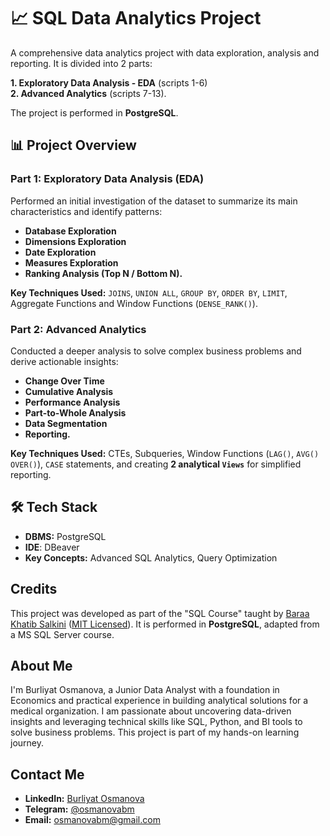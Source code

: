 # 📈 SQL Data Analytics Project

A comprehensive data analytics project with data exploration, analysis and reporting. It is divided into 2 parts: 

**1. Exploratory Data Analysis - EDA** (scripts 1-6)    
**2. Advanced Analytics** (scripts 7-13).

The project is performed in **PostgreSQL**.

## 📊 Project Overview

### Part 1: Exploratory Data Analysis (EDA)
Performed an initial investigation of the dataset to summarize its main characteristics and identify patterns:
- **Database Exploration**
- **Dimensions Exploration**
- **Date Exploration**
- **Measures Exploration**
- **Ranking Analysis (Top N / Bottom N).**

**Key Techniques Used:** `JOINS`, `UNION ALL`, `GROUP BY`, `ORDER BY`, `LIMIT`, Aggregate Functions and Window Functions (`DENSE_RANK()`).

### Part 2: Advanced Analytics
Conducted a deeper analysis to solve complex business problems and derive actionable insights:
- **Change Over Time**
- **Cumulative Analysis**
- **Performance Analysis**
- **Part-to-Whole Analysis**
- **Data Segmentation**
- **Reporting.**

**Key Techniques Used:** CTEs, Subqueries, Window Functions (`LAG()`, `AVG() OVER()`), `CASE` statements, and creating **2 analytical `Views`** for simplified reporting.

## 🛠 Tech Stack
- **DBMS:** PostgreSQL
- **IDE**: DBeaver
- **Key Concepts:** Advanced SQL Analytics, Query Optimization

## Credits
This project was developed as part of the "SQL Course" taught by [Baraa Khatib Salkini](https://github.com/DataWithBaraa/sql-data-analytics-project/tree/main) ([MIT Licensed](https://github.com/DataWithBaraa/sql-data-analytics-project/blob/main/LICENSE)).
It is performed in **PostgreSQL**, adapted from a MS SQL Server course. 

## About Me
I'm Burliyat Osmanova, a Junior Data Analyst with a foundation in Economics and practical experience in building analytical solutions for a medical organization. I am passionate about uncovering data-driven insights and leveraging technical skills like SQL, Python, and BI tools to solve business problems. This project is part of my hands-on learning journey.

## Contact Me
- **LinkedIn:** [Burliyat Osmanova](https://www.linkedin.com/me?trk=p_mwlite_feed-secondary_nav)
- **Telegram:** [@osmanovabm](https://t.me/osmanovabm)
- **Email:** [osmanovabm@gmail.com](mailto:osmanovabm@gmail.com)
